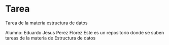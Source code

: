 # Tarea
Tarea de la materia estructura de datos

Alumno: Eduardo Jesus Perez Florez
Este es un repositorio donde se suben tareas de la materia de Estructura de datos
